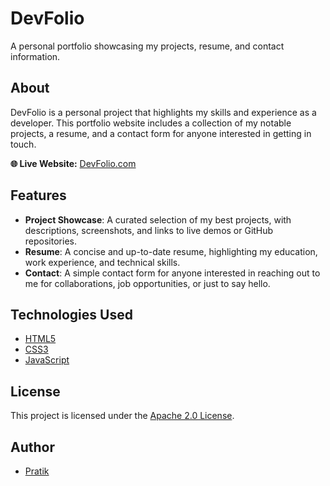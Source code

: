 **DevFolio**
================

A personal portfolio showcasing my projects, resume, and contact information.

**About**
--------

DevFolio is a personal project that highlights my skills and experience as a developer. This portfolio website includes a collection of my notable projects, a resume, and a contact form for anyone interested in getting in touch.

**🌐 Live Website:** [DevFolio.com](https://devfolio-2lv.pages.dev/)

**Features**
------------

* **Project Showcase**: A curated selection of my best projects, with descriptions, screenshots, and links to live demos or GitHub repositories.
* **Resume**: A concise and up-to-date resume, highlighting my education, work experience, and technical skills.
* **Contact**: A simple contact form for anyone interested in reaching out to me for collaborations, job opportunities, or just to say hello.

**Technologies Used**
-------------------
  * [HTML5](https://developer.mozilla.org/en-US/docs/Web/HTML)
  *  [CSS3](https://developer.mozilla.org/en-US/docs/Web/CSS)
  *  [JavaScript](https://developer.mozilla.org/en-US/docs/Web/JavaScript)



**License**
-------

This project is licensed under the [Apache 2.0 License](https://www.apache.org/licenses/LICENSE-2.0.txt).

**Author**
------

* [Pratik](https://github.com/prateekraiger)

